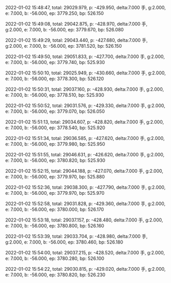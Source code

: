 2022-01-02 15:48:47, total: 29029.979, p: -429.950, delta:7.000 手, g:2.000, e: 7.000, b: -56.000, ep: 3779.250, bp: 526.150

2022-01-02 15:49:08, total: 29042.875, p: -428.970, delta:7.000 手, g:2.000, e: 7.000, b: -56.000, ep: 3779.670, bp: 526.080

2022-01-02 15:49:29, total: 29043.440, p: -427.680, delta:7.000 手, g:2.000, e: 7.000, b: -56.000, ep: 3781.520, bp: 526.150

2022-01-02 15:49:50, total: 29051.833, p: -427.700, delta:7.000 手, g:2.000, e: 7.000, b: -56.000, ep: 3779.740, bp: 525.930

2022-01-02 15:50:10, total: 29025.949, p: -430.660, delta:7.000 手, g:2.000, e: 7.000, b: -56.000, ep: 3778.300, bp: 526.120

2022-01-02 15:50:31, total: 29037.160, p: -428.930, delta:7.000 手, g:2.000, e: 7.000, b: -56.000, ep: 3778.510, bp: 525.930

2022-01-02 15:50:52, total: 29031.576, p: -429.330, delta:7.000 手, g:2.000, e: 7.000, b: -56.000, ep: 3779.070, bp: 526.050

2022-01-02 15:51:13, total: 29034.607, p: -428.820, delta:7.000 手, g:2.000, e: 7.000, b: -56.000, ep: 3778.540, bp: 525.920

2022-01-02 15:51:34, total: 29036.585, p: -427.620, delta:7.000 手, g:2.000, e: 7.000, b: -56.000, ep: 3779.980, bp: 525.950

2022-01-02 15:51:55, total: 29046.631, p: -426.620, delta:7.000 手, g:2.000, e: 7.000, b: -56.000, ep: 3780.820, bp: 525.930

2022-01-02 15:52:15, total: 29044.188, p: -427.070, delta:7.000 手, g:2.000, e: 7.000, b: -56.000, ep: 3779.970, bp: 525.880

2022-01-02 15:52:36, total: 29038.300, p: -427.790, delta:7.000 手, g:2.000, e: 7.000, b: -56.000, ep: 3779.970, bp: 525.970

2022-01-02 15:52:58, total: 29031.828, p: -429.360, delta:7.000 手, g:2.000, e: 7.000, b: -56.000, ep: 3780.000, bp: 526.170

2022-01-02 15:53:18, total: 29037.157, p: -428.480, delta:7.000 手, g:2.000, e: 7.000, b: -56.000, ep: 3780.800, bp: 526.160

2022-01-02 15:53:39, total: 29033.704, p: -428.980, delta:7.000 手, g:2.000, e: 7.000, b: -56.000, ep: 3780.460, bp: 526.180

2022-01-02 15:54:00, total: 29037.215, p: -428.520, delta:7.000 手, g:2.000, e: 7.000, b: -56.000, ep: 3780.280, bp: 526.100

2022-01-02 15:54:22, total: 29030.815, p: -429.020, delta:7.000 手, g:2.000, e: 7.000, b: -56.000, ep: 3780.820, bp: 526.230